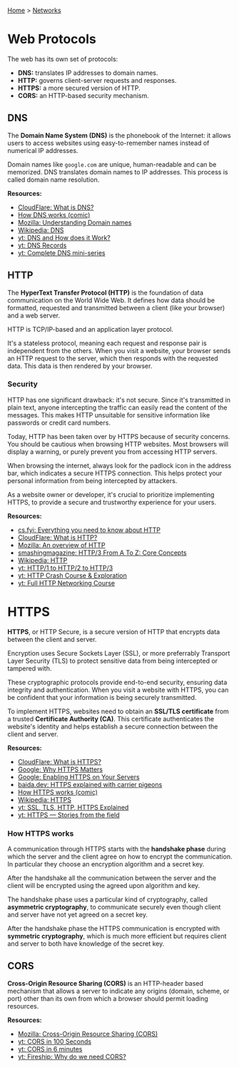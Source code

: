[Home](../../README.md) > [Networks](./README.md)

<!-- TODO: it's not clear what this page contains, split the content like other protocols, then update protocols.md and README.md -->
# Web Protocols

The web has its own set of protocols:
- **DNS:** translates IP addresses to domain names.
- **HTTP:** governs client-server requests and responses.
- **HTTPS:** a more secured version of HTTP.
- **CORS:** an HTTP-based security mechanism.


## DNS

The **Domain Name System (DNS)** is the phonebook of the Internet: it allows users to access websites using easy-to-remember names instead of numerical IP addresses.

Domain names like `google.com` are unique, human-readable and can be memorized. DNS translates domain names to IP addresses. This process is called domain name resolution.

**Resources:**
- [CloudFlare: What is DNS?](https://www.cloudflare.com/en-gb/learning/dns/what-is-dns/)
- [How DNS works (comic)](https://howdns.works/)
- [Mozilla: Understanding Domain names](https://developer.mozilla.org/en-US/docs/Glossary/DNS/)
- [Wikipedia: DNS](https://en.wikipedia.org/wiki/Domain_Name_System)
- [yt: DNS and How does it Work?](https://www.youtube.com/watch?v=Wj0od2ag5sk)
- [yt: DNS Records](https://www.youtube.com/watch?v=7lxgpKh_fRY)
- [yt: Complete DNS mini-series](https://www.youtube.com/watch?v=zEmUuNFBgN8&list=PLTk5ZYSbd9MhMmOiPhfRJNW7bhxHo4q-K)


## HTTP

The **HyperText Transfer Protocol (HTTP)** is the foundation of data communication on the World Wide Web. It defines how data should be formatted, requested and transmitted between a client (like your browser) and a web server.

HTTP is TCP/IP-based and an application layer protocol.

It's a stateless protocol, meaning each request and response pair is independent from the others. When you visit a website, your browser sends an HTTP request to the server, which then responds with the requested data. This data is then rendered by your browser.

### Security

HTTP has one significant drawback: it's not secure. Since it's transmitted in plain text, anyone intercepting the traffic can easily read the content of the messages. This makes HTTP unsuitable for sensitive information like passwords or credit card numbers.

Today, HTTP has been taken over by HTTPS because of security concerns. You should be cautious when browsing HTTP websites. Most browsers will display a warning, or purely prevent you from accessing HTTP servers.

When browsing the internet, always look for the padlock icon in the address bar, which indicates a secure HTTPS connection. This helps protect your personal information from being intercepted by attackers.

As a website owner or developer, it's crucial to prioritize implementing HTTPS, to provide a secure and trustworthy experience for your users.

**Resources:**
- [cs.fyi: Everything you need to know about HTTP](https://cs.fyi/guide/http-in-depth)
- [CloudFlare: What is HTTP?](https://www.cloudflare.com/en-gb/learning/ddos/glossary/hypertext-transfer-protocol-http/)
- [Mozilla: An overview of HTTP](https://developer.mozilla.org/en-US/docs/Web/HTTP/Overview)
- [smashingmagazine: HTTP/3 From A To Z: Core Concepts](https://www.smashingmagazine.com/2021/08/http3-core-concepts-part1/)
- [Wikipedia: HTTP](https://en.wikipedia.org/wiki/Hypertext_Transfer_Protocol)
- [yt: HTTP/1 to HTTP/2 to HTTP/3](https://www.youtube.com/watch?v=a-sBfyiXysI)
- [yt: HTTP Crash Course & Exploration](https://www.youtube.com/watch?v=iYM2zFP3Zn0)
- [yt: Full HTTP Networking Course](https://www.youtube.com/watch?v=2JYT5f2isg4)


# HTTPS

**HTTPS**, or HTTP Secure, is a secure version of HTTP that encrypts data between the client and server.

Encryption uses Secure Sockets Layer (SSL), or more preferrably Transport Layer Security (TLS) to protect sensitive data from being intercepted or tampered with.

These cryptographic protocols provide end-to-end security, ensuring data integrity and authentication. When you visit a website with HTTPS, you can be confident that your information is being securely transmitted.

To implement HTTPS, websites need to obtain an **SSL/TLS certificate** from a trusted **Certificate Authority (CA)**. This certificate authenticates the website's identity and helps establish a secure connection between the client and server.

**Resources:**
- [CloudFlare: What is HTTPS?](https://www.cloudflare.com/en-gb/learning/ssl/what-is-https/)
- [Google: Why HTTPS Matters](https://developers.google.com/web/fundamentals/security/encrypt-in-transit/why-https)
- [Google: Enabling HTTPS on Your Servers](https://developers.google.com/web/fundamentals/security/encrypt-in-transit/enable-https)
- [baida.dev: HTTPS explained with carrier pigeons](https://baida.dev/articles/https-explained-with-carrier-pigeons)
- [How HTTPS works (comic)](https://howhttps.works/)
- [Wikipedia: HTTPS](https://en.wikipedia.org/wiki/HTTPS)
- [yt: SSL, TLS, HTTP, HTTPS Explained](https://www.youtube.com/watch?v=hExRDVZHhig)
- [yt: HTTPS — Stories from the field](https://www.youtube.com/watch?v=GoXgl9r0Kjk)

### How HTTPS works
<!-- TODO: link to handshake -->
A communication through HTTPS starts with the **handshake phase** during which the server and the client agree on how to encrypt the communication. In particular they choose an encryption algorithm and a secret key.

After the handshake all the communication between the server and the client will be encrypted using the agreed upon algorithm and key.

<!-- TODO: link to crypto -->
The handshake phase uses a particular kind of cryptography, called **asymmetric cryptography**, to communicate securely even though client and server have not yet agreed on a secret key.

<!-- TODO: link to crypto -->
After the handshake phase the HTTPS communication is encrypted with **symmetric cryptography**, which is much more efficient but requires client and server to both have knowledge of the secret key.


## CORS

<!-- TODO: HTTP header -->
**Cross-Origin Resource Sharing (CORS)** is an HTTP-header based mechanism that allows a server to indicate any origins (domain, scheme, or port) other than its own from which a browser should permit loading resources.

**Resources:**
- [Mozilla: Cross-Origin Resource Sharing (CORS)](https://developer.mozilla.org/en-US/docs/Web/HTTP/CORS)
- [yt: CORS in 100 Seconds](https://www.youtube.com/watch?v=4KHiSt0oLJ0)
- [yt: CORS in 6 minutes](https://www.youtube.com/watch?v=PNtFSVU-YTI)
- [yt: Fireship: Why do we need CORS?](https://www.youtube.com/watch?v=v969_M6cWk0&t=130s)
